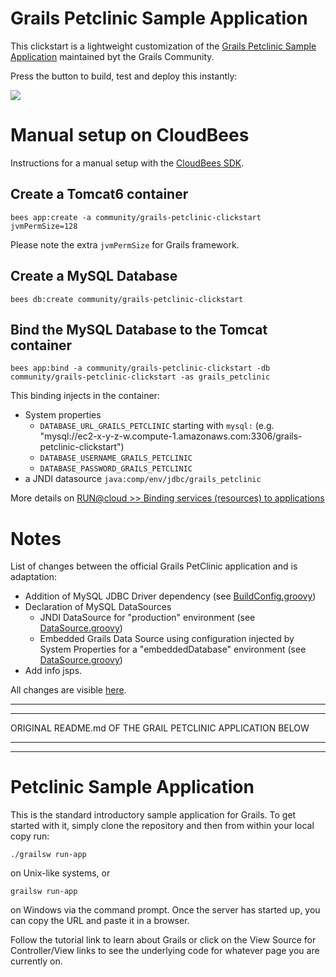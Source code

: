 
# Grails Petclinic Sample Application

This clickstart is a lightweight customization of the [Grails Petclinic Sample Application](https://github.com/grails-samples/grails-petclinic) maintained byt the Grails Community.

Press the button to build, test and deploy this instantly:

<a href="https://grandcentral.cloudbees.com/?CB_clickstart=https://raw.github.com/Cloudbees-community/grails-petclinic-clickstart/master/clickstart.json"><img src="https://d3ko533tu1ozfq.cloudfront.net/clickstart/deployInstantly.png"/></a>




# Manual setup on CloudBees

Instructions for a manual setup with the [CloudBees SDK](http://wiki.cloudbees.com/bin/view/RUN/BeesSDK).

## Create a Tomcat6 container

```
bees app:create -a community/grails-petclinic-clickstart jvmPermSize=128
```

Please note the extra `jvmPermSize` for Grails framework.


## Create a MySQL Database

```
bees db:create community/grails-petclinic-clickstart
```

## Bind the MySQL Database to the Tomcat container

```
bees app:bind -a community/grails-petclinic-clickstart -db community/grails-petclinic-clickstart -as grails_petclinic
```

This binding injects in the container:

* System properties
  * `DATABASE_URL_GRAILS_PETCLINIC` starting with `mysql:` (e.g. "mysql://ec2-x-y-z-w.compute-1.amazonaws.com:3306/grails-petclinic-clickstart")
  * `DATABASE_USERNAME_GRAILS_PETCLINIC`
  * `DATABASE_PASSWORD_GRAILS_PETCLINIC`
* a JNDI datasource `java:comp/env/jdbc/grails_petclinic`

More details on [RUN@cloud >> Binding services (resources) to applications](http://wiki.cloudbees.com/bin/view/RUN/Resource+Management)



# Notes

List of changes between the official Grails PetClinic application and is adaptation: 


* Addition of MySQL JDBC Driver dependency (see [BuildConfig.groovy](https://github.com/CloudBees-community/grails-petclinic-clickstart/blob/037f96d46de52e5c4e1b1a3aa50254e51ecdcebd/grails-app/conf/BuildConfig.groovy#L21))
* Declaration of MySQL DataSources 
  * JNDI DataSource for "production" environment (see [DataSource.groovy](https://github.com/CloudBees-community/grails-petclinic-clickstart/blob/12352383ef1587f1d448f521f718ebb1fd5fb9b1/grails-app/conf/DataSource.groovy#L60))
  * Embedded Grails Data Source using configuration injected by System Properties  for a "embeddedDatabase" environment (see [DataSource.groovy](https://github.com/CloudBees-community/grails-petclinic-clickstart/blob/12352383ef1587f1d448f521f718ebb1fd5fb9b1/grails-app/conf/DataSource.groovy#L32))
* Add info jsps.

All changes are visible [here](https://github.com/CloudBees-community/grails-petclinic-clickstart/pull/new/grails-samples:master...master).

***
***

ORIGINAL README.md OF THE GRAIL PETCLINIC APPLICATION BELOW

***
***



# Petclinic Sample Application

This is the standard introductory sample application for Grails. To get started with it, simply clone the repository and then from within your local copy run:

    ./grailsw run-app

on Unix-like systems, or

    grailsw run-app

on Windows via the command prompt. Once the server has started up, you can copy the URL and paste it in a browser.

Follow the tutorial link to learn about Grails or click on the View Source for Controller/View links to see the underlying code for whatever page you are currently on.

